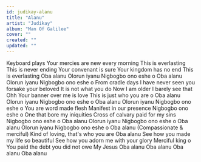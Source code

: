 ```yaml
---
id: judikay-alanu
title: "Alanu"
artist: "Judikay"
album: "Man Of Galilee"
cover: ""
created: ""
updated: ""
---
```


Keyboard plays
Your mercies are new every morning
This is everlasting
This is never ending
Your convenant is sure
Your kingdom has no end
This is everlasting
Oba alanu
Olorun iyanu
Nigbogbo ono eshe o
Oba alanu
Olorun iyanu
Nigbogbo ono eshe o
From cradle days I have never seen you forsake your beloved
It is not what you do
Now I am older
I barely see that
Ohh
Your banner over me is love
This is just who you are o
Oba alanu
Olorun iyanu
Nigbogbo ono eshe o
Oba alanu
Olorun iyanu
Nigbogbo ono eshe o
You are word made flesh
Manifest in our presence
Nigbogbo ono eshe o
One that bore my iniquities
Cross of calvary paid for my sins
Nigbogbo ono eshe o
Oba alanu
Olorun iyanu
Nigbogbo ono eshe o
Oba alanu
Olorun iyanu
Nigbogbo ono eshe o
Oba alanu (Compassionate & merciful)
Kind of loving, that's who you are
Oba alanu
See how you made my life so beautiful
See how you adorn me with your glory
Merciful king o
You paid the debt you did not owe
My Jesus
Oba alanu
Oba alanu
Oba alanu
Oba alanu